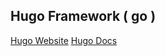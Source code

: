 ## Hugo Framework ( go )

 [Hugo Website](https://gohugo.io/)
 [Hugo Docs](https://gohugo.io/documentation/)
